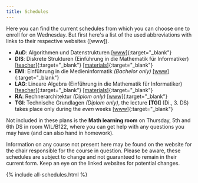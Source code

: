 ```yaml
---
title: Schedules
---
```


Here you can find the current schedules from which you can choose one to enroll for on Wednesday. But first here's a list of the used abbreviations with links to their respective websites ([www]).

* **AuD**: Algorithmen und Datenstrukturen
           [[www]](https://www.inf.tu-dresden.de/index.php?node_id=3692){:target="_blank"}
* **DIS**: Diskrete Strukturen (Einführung in die Mathematik für Informatiker)
           [[teacher]](http://www.math.tu-dresden.de/~bodirsky/Inf-B-110-diskrete-Strukturen-2015.html){:target="_blank"}
           [[materials]](http://tu-dresden.de/Members/antje.noack/dateien/einfmathinf){:target="_blank"}
* **EMI**: Einführung in die Medieninformatik *(Bachelor only)*
           [[www]](https://www.inf.tu-dresden.de/index.php?node_id=2523){:target="_blank"}
* **LAG**: Lineare Algebra (Einführung in die Mathematik für Informatiker)
           [[teacher]](http://www.math.tu-dresden.de/~baumann/lineare_algebra___einfuehrung_in_die_mathematik_fuer_informatiker.html){:target="_blank"}
           [[materials]](http://tu-dresden.de/Members/antje.noack/dateien/einfmathinf){:target="_blank"}
* **RA**:  Rechnerarchitektur *(Diplom only)*
           [[www]](http://tu-dresden.de/die_tu_dresden/fakultaeten/fakultaet_informatik/tei/vlsi/lehre/lehrmat/ra_i_vlsi){:target="_blank"}
* **TGI**: Technische Grundlagen *(Diplom only)*, the lecture **[TGI]** (Di., 3. DS) takes place only during the *even* weeks
           [[www]](http://tu-dresden.de/die_tu_dresden/fakultaeten/fakultaet_informatik/tei/vlsi/lehre/lehrmat/tg_vlsi){:target="_blank"}

Not included in these plans is the **Math learning room** on Thursday, 5th and 6th DS in room WIL/B122, where you can get help with any questions you may have (and can also hand in homework).

Information on any course not present here may be found on the website for the chair responsible for the course in question. Please be aware, these schedules are subject to change and not guaranteed to remain in their current form. Keep an eye on the linked websites for potential changes.

{% include all-schedules.html %}
